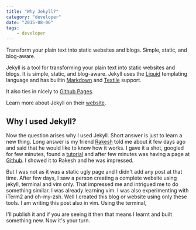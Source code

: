 ```yaml
---
title: "Why Jekyll?"
category: "developer"
date: "2015-08-06"
tags:
    - developer
---
```


Transform your plain text into static websites and blogs. Simple, static, and blog-aware.

Jekyll is a tool for transforming your plain text into static websites and blogs. It is simple, static, and blog-aware. Jekyll uses the [Liquid](http://docs.shopify.com/themes/liquid-basics) templating language and has builtin [Markdown](http://daringfireball.net/projects/markdown/) and [Textile](http://en.wikipedia.org/wiki/Textile_(markup_language)) support.

It also ties in nicely to [Github Pages](https://pages.github.com/).

Learn more about Jekyll on their [website](http://jekyllrb.com/).

## Why I used Jekyll?

Now the question arises why I used Jekyll. Short answer is just to learn a new thing. Long answer is my friend [Rakesh](https://github.com/rakeshjuyal) told me about it few days ago and said that he would like to know how it works. I gave it a shot, googled for few minutes, found a [tutorial](http://code.tutsplus.com/tutorials/using-jekyll--cms-20956) and after few minutes was having a page at [Github](http://amandogra.github.io). I showed it to Rakesh and he was impressed.

But I was not as it was a static ugly page and I didn't add any post at that time. After few days, I saw a person creating a complete website using jekyll, terminal and vim only. That impressed me and intrigued me to do something similar. I was already learning vim. I was also experimenting with iTerm2 and oh-my-zsh. Well I created this blog or website using only these tools. I am writing this post also in vim. Using the terminal,

I'll publish it and if you are seeing it then that means I learnt and built something new. Now it's your turn.
